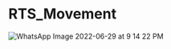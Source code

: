 # RTS_Movement
![WhatsApp Image 2022-06-29 at 9 14 22 PM](https://user-images.githubusercontent.com/104598507/176584935-d1ded0bc-b24c-446b-8bcb-09f36c296c88.jpeg)

